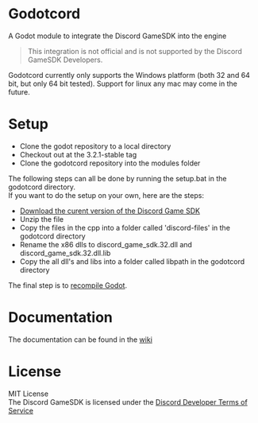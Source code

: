# Godotcord
A Godot module to integrate the Discord GameSDK into the engine

> This integration is not official and is not supported by the Discord GameSDK Developers.

Godotcord currently only supports the Windows platform (both 32 and 64 bit, but only 64 bit tested). Support for linux any mac may come in the future.

# Setup

- Clone the godot repository to a local directory
- Checkout out at the 3.2.1-stable tag
- Clone the godotcord repository into the modules folder
  
The following steps can all be done by running the setup.bat in the godotcord directory.<br>
If you want to do the setup on your own, here are the steps:
- [Download the curent version of the Discord Game SDK](https://dl-game-sdk.discordapp.net/latest/discord_game_sdk.zip)
- Unzip the file
- Copy the files in the cpp into a folder called 'discord-files' in the godotcord directory
- Rename the x86 dlls to discord_game_sdk.32.dll and discord_game_sdk.32.dll.lib
- Copy the all dll's and libs into a folder called libpath in the godotcord directory
  
The final step is to [recompile Godot](https://docs.godotengine.org/en/stable/development/compiling/compiling_for_windows.html).

# Documentation

The documentation can be found in the [wiki](https://github.com/Drachenfrucht1/godotcord/wiki)

# License
MIT License<br>
The Discord GameSDK is licensed under the [Discord Developer Terms of Service](https://discord.com/developers/docs/legal)